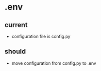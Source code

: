 # .env

## current
* configuration file is config.py

## should
* move configuration from config.py to .env

